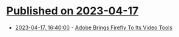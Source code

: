 # [Published on 2023-04-17](index.md)

* [2023-04-17, 16:40:00](https://slashdot.org/story/23/04/17/1625234/adobe-brings-firefly-to-its-video-tools?utm_source=rss1.0mainlinkanon&utm_medium=feed) - [Adobe Brings Firefly To Its Video Tools](https://slashdot.org/story/23/04/17/1625234/adobe-brings-firefly-to-its-video-tools?utm_source=rss1.0mainlinkanon&utm_medium=feed)
